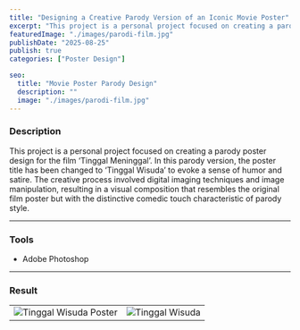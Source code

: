```yaml
---
title: "Designing a Creative Parody Version of an Iconic Movie Poster"
excerpt: "This project is a personal project focused on creating a parody poster design for the film Tinggal Meninggal. In this parody version, the poster title has been changed to Tinggal Wisuda to evoke a sense of humor and satire. The creative process involved digital imaging techniques and image manipulation"
featuredImage: "./images/parodi-film.jpg"
publishDate: "2025-08-25"
publish: true
categories: ["Poster Design"]

seo:
  title: "Movie Poster Parody Design"
  description: ""
  image: "./images/parodi-film.jpg"
---
```


### Description
This project is a personal project focused on creating a parody poster design for the film ‘Tinggal Meninggal’. In this parody version, the poster title has been changed to ‘Tinggal Wisuda’ to evoke a sense of humor and satire. The creative process involved digital imaging techniques and image manipulation, resulting in a visual composition that resembles the original film poster but with the distinctive comedic touch characteristic of parody style.

---

### Tools
- Adobe Photoshop

---

### Result
|          |          |
|----------|----------|
| ![Tinggal Wisuda Poster](./images/poster-lulus.jpg) | ![Tinggal Wisuda](/tinggal-wisuda2.gif) |
